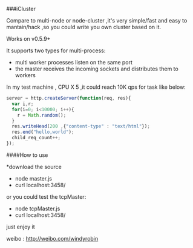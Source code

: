 ###iCluster

Compare to multi-node or node-cluster ,it's very simple/fast and easy to
mantain/hack ,so you could write you own cluster based on it.

Works on v0.5.9+

It supports two types for multi-process:

- multi worker processes listen on the same port
- the master receives the incoming sockets and distributes them to workers

In my test machine , CPU X 5 ,it could reach 10K qps for task like below:

```js
server = http.createServer(function(req, res){
  var i,r;
  for(i=0; i<10000; i++){
    r = Math.random();
  }   
  res.writeHead(200 ,{"content-type" : "text/html"});
  res.end("hello,world");
  child_req_count++;
});
```


####How to use 

*download the source 
* node master.js
* curl localhost:3458/

or you could test the tcpMaster:
* node tcpMaster.js
* curl localhost:3458/
 
just enjoy it

weibo : http://weibo.com/windyrobin